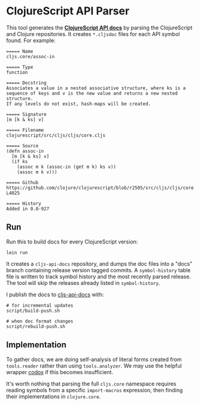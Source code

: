 # ClojureScript API Parser

This tool generates the __[ClojureScript API
docs](https://github.com/shaunlebron/cljs-api-docs)__ by parsing the
ClojureScript and Clojure repositories.  It creates `*.cljsdoc` files for each
API symbol found.  For example:

```
===== Name
cljs.core/assoc-in

===== Type
function

===== Docstring
Associates a value in a nested associative structure, where ks is a
sequence of keys and v is the new value and returns a new nested structure.
If any levels do not exist, hash-maps will be created.

===== Signature
[m [k & ks] v]

===== Filename
clojurescript/src/cljs/cljs/core.cljs

===== Source
(defn assoc-in
  [m [k & ks] v]
  (if ks
    (assoc m k (assoc-in (get m k) ks v))
    (assoc m k v)))

===== Github
https://github.com/clojure/clojurescript/blob/r2505/src/cljs/cljs/core.cljs#L4018-L4025

===== History
Added in 0.0-927
```

## Run

Run this to build docs for every ClojureScript version:

```
lein run
```

It creates a `cljs-api-docs` repository, and dumps the doc files into a "docs"
branch containing release version tagged commits.  A `symbol-history` table
file is written to track symbol history and the most recently parsed release.
The tool will skip the releases already listed in `symbol-history`.

I publish the docs to [cljs-api-docs] with:

```
# for incremental updates
script/build-push.sh

# when doc format changes
script/rebuild-push.sh
```

## Implementation

To gather docs, we are doing self-analysis of literal forms created from
`tools.reader` rather than using `tools.analyzer`. We may use the helpful
wrapper [codox] if this becomes insufficient.

It's worth nothing that parsing the full `cljs.core` namespace requires reading
symbols from a specific `import-macros` expression, then finding their
implementations in `clojure.core`.

[codox]:https://github.com/weavejester/codox
[cljs.info]: https://github.com/oakmac/cljs.info
[cljs-api-docs]:https://github.com/shaunlebron/cljs-api-docs

